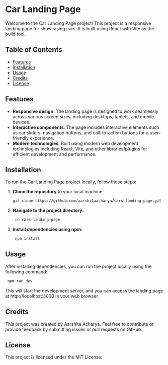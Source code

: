 # Car Landing Page

Welcome to the Car Landing Page project! This project is a responsive landing page for showcasing cars. It is built using React with Vite as the build tool.

## Table of Contents

- [Features](#features)
- [Installation](#installation)
- [Usage](#usage)
- [Credits](#credits)
- [License](#license)

## Features

- **Responsive design**: The landing page is designed to work seamlessly across various screen sizes, including desktops, tablets, and mobile devices.
- **Interactive components**: The page includes interactive elements such as car sliders, navigation buttons, and call-to-action buttons for a user-friendly experience.
- **Modern technologies**: Built using modern web development technologies including React, Vite, and other libraries/plugins for efficient development and performance.

## Installation

To run the Car Landing Page project locally, follow these steps:

1. **Clone the repository** to your local machine:

   ```bash
   git clone https://github.com/aarshitaacharya/cars-landing-page.git
2. **Navigate to the project directory:**
   ```bash
    cd cars-landing-page

3. **Install dependencies using npm:**
   ```bash
    npm install

## Usage
After installing dependencies, you can run the project locally using the following command:

   ```bash
    npm run dev
```
This will start the development server, and you can access the landing page at http://localhost:3000 in your web browser.

## Credits
This project was created by Aarshita Acharya. Feel free to contribute or provide feedback by submitting issues or pull requests on GitHub.

## License
This project is licensed under the MIT License.
